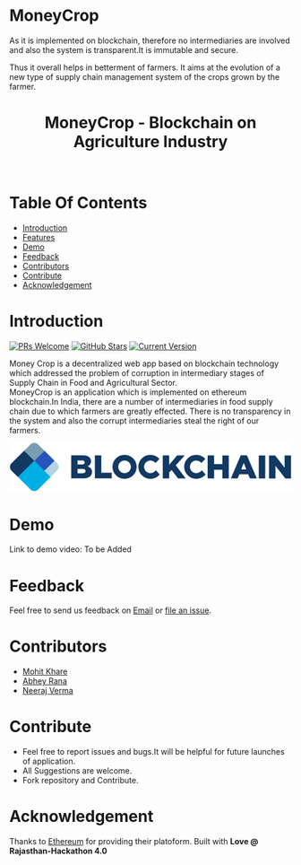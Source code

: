 # MoneyCrop


As it is implemented on blockchain, therefore no intermediaries are involved and also the system is transparent.It is immutable and secure.

Thus it overall helps in betterment of farmers.
It aims at the evolution of a new type of supply chain management system of the crops grown by the farmer.

<h1 align="center"> MoneyCrop - Blockchain on Agriculture Industry </h1> <br>

# Table Of Contents

- [Introduction](#introduction)
- [Features](#features)
- [Demo](#demo)
- [Feedback](#feedback)
- [Contributors](#contributors)
- [Contribute](#contribute)
- [Acknowledgement](#Acknowledgements)

# Introduction

[![PRs Welcome](https://img.shields.io/badge/PRs-welcome-brightgreen.svg?style=flat-square)](https://github.com/mkfeuhrer/MoneyCrop)
[![GitHub Stars](https://img.shields.io/github/stars/mkfeuhrer/MoneyCrop.svg)](https://github.com/mkfeuhrer/MoneyCrop) 
[![Current Version](https://img.shields.io/badge/version-1.1-green.svg)](https://github.com/mkfeuhrer/MoneyCrop)<br>

<p>Money Crop is a decentralized web app based on blockchain technology which addressed the problem of corruption in intermediary stages of Supply Chain in Food and Agricultural Sector.<br>
MoneyCrop is an application which is implemented on ethereum blockchain.In India, there are a number of intermediaries in food supply chain due to which farmers are greatly effected. There is no transparency in the system and also the corrupt intermediaries steal the right of our farmers.<br>
</p>

<p align="center">
<img src = "https://raw.githubusercontent.com/mkfeuhrer/MoneyCrop/master/blockchain.png"/>
</p>

# Demo

Link to demo video: To be Added

# Feedback
Feel free to send us feedback on [Email](mailto:mohitfeuhrer@gmail.com) or [file an issue](https://github.com/mkfeuhrer/MoneyCrop/issues).

# Contributors

<ul>
  <li> <a href="https://github.com/mkfeuhrer">Mohit Khare</a></li>
  <li> <a href="https://github.com/Abhey">Abhey Rana</a></li>
  <li> <a href="https://github.com/nvrocks">Neeraj Verma</a></li>
</ul>

# Contribute

<ul>
  <li>Feel free to report issues and bugs.It will be helpful for future launches of application.</li>
  <li>All Suggestions are welcome.</li>
  <li>Fork repository and Contribute.</li>
</ul>

# Acknowledgement

Thanks to [Ethereum](https://www.ethereum.org) for providing their platoform.
Built with <strong>Love @ Rajasthan-Hackathon 4.0</strong>

